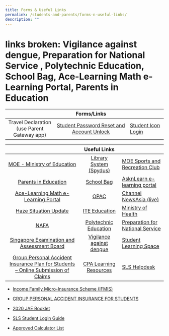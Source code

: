 ```yaml
---
title: Forms & Useful Links
permalink: /students-and-parents/forms-n-useful-links/
description: ""
---
```

#  links broken: Vigilance against dengue, Preparation for National Service , Polytechnic Education, School Bag, Ace-Learning Math e-Learning Portal, Parents in Education


|                  |      Forms/Links        |                    |
|:--------------:|:---------:|---------|
| Travel Declaration<br>(use Parent Gateway app) | <a href="https://form.gov.sg/#!/5d01dc550816b400111ce980" target="_blank">Student Password Reset and Account Unlock</a> | <a href="https://workspace.google.com/dashboard" target="_blank">Student Icon Login</a> |



|            |    Useful Links        |                     |
|:-----------------:|:---------------:|-------------------|
|     <a href="https://www.moe.gov.sg/" target="_blank">MOE - Ministry of Education</a>                                        |  <a href="https://schoolibrary.moe.edu.sg/manjusrisec/spydus" target="_blank">Library System (Spydus)</a>   |  <a href="https://www.mesrc.net/" target="_blank">MOE Sports and Recreation Club</a>    |
|                     <a href="https://parents-in-education.moe.gov.sg/" target="_blank">Parents in Education</a>                       |    <a href="https://schoolbag.sg/" target="_blank">School Bag</a>            |    <a href="https://lms.asknlearn.com/MANJUSRI_SS/logon_new.aspx" target="_blank">AsknLearn e-learning portal </a>     |
|                <a href="https://www.ace-learning.com.sg/" target="_blank">Ace-Learning Math e-Learning Portal  </a>                           |          <a href="https://schoolibrary.moe.edu.sg/manjusrisec/" target="_blank">OPAC</a>               |  <a href="https://www.channelnewsasia.com/tv/live">Channel NewsAsia (live)  </a>       |
|                   <a href="https://www.haze.gov.sg/" target="_blank">Haze Situation Update </a>                                          |     <a href="https://www.ite.edu.sg/" target="_blank">ITE Education</a>        |     <a href="https://www.moh.gov.sg/" target="_blank">Ministry of Health </a>          |
|              <a href="https://www.nafa.edu.sg/" target="_blank">NAFA   </a>                                       |  <a href="https://www.polytechnic.edu.sg/" target="_blank">Polytechnic Education</a>    |   <a href="https://iprep.ns.sg/" target="_blank">Preparation for National Service </a>       |
|               <a href="https://www.seab.gov.sg/" target="_blank">Singapore Examination and Assessment Board  </a>                        | <a href="https://www.dengue.gov.sg/subject.asp?id=103" target="_blank">Vigilance against dengue </a>     |      <a href="https://vle.learning.moe.edu.sg/login" target="_blank">Student Learning Space</a>           |
|    <a href="https://studentgpa.incomegroupins.com.sg/#/" target="_blank">Group Personal Accident Insurance Plan for Students – Online Submission of Claims</a>    |    <a href="https://sites.google.com/a/moe.edu.sg/cpa-learning-resources/google/calendar" target="_blank">CPA Learning Resources</a>     |       <a href="https://vle.learning.moe.edu.sg/helpdesk" target="_blank">SLS Helpdesk</a>               |



*   <a href="/files/Useful%20links/Income%20IFMIS%20Brochure%20Final%202020.pdf" target="_blank">Income Family Micro-Insurance Scheme (IFMIS)</a>  
    
*   <a href="/files/Useful%20links/GPA%20Product%20Fact%20Sheet%202022.pdf" target="_blank">GROUP PERSONAL ACCIDENT INSURANCE FOR STUDENTS</a>
    
*   <a href="" target="_blank">2020 JAE Booklet</a>
*   <a href="/files/Useful%20links/SLS%20Student%20Login%20guide.pdf" target="_blank">SLS Student Login Guide</a>
*   <a href="https://www.seab.gov.sg/home/examinations/approved-calculators" target="_blank">Approved Calculator List</a>